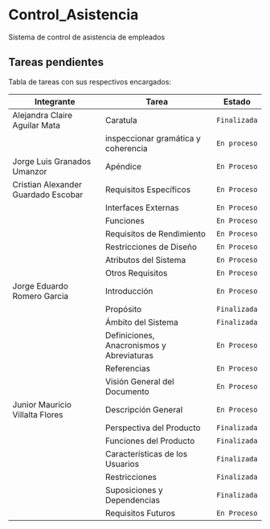 # Control_Asistencia
Sistema de control de asistencia de empleados

## Tareas pendientes

Tabla de tareas con sus respectivos encargados:

|         Integrante       |Tarea                        |Estado                       |
|----------------|-------------------------------|-----------------------------|
|Alejandra Claire Aguilar Mata|Caratula|`Finalizada`
|| inspeccionar gramática y coherencia           |`En proceso`            |
|Jorge Luis Granados Umanzor        |Apéndice |`En Proceso`
|Cristian Alexander Guardado Escobar        |Requisitos Específicos|`En Proceso`|
| |Interfaces Externas|`En Proceso`
| |Funciones|`En Proceso`
| |Requisitos de Rendimiento|`En Proceso`
| |Restricciones de Diseño|`En Proceso`
| |Atributos del Sistema|`En Proceso`
| |Otros Requisitos|`En Proceso`
|Jorge Eduardo Romero Garcia|Introducción| `En Proceso`|
| |Propósito|`Finalizada`
| |Ámbito del Sistema|`Finalizada`
| |Definiciones, Anacronismos y Abreviaturas|`En Proceso`
| |Referencias|`En Proceso`
| |Visión General del Documento|`En Proceso`
|Junior Mauricio Villalta Flores|Descripción General| `En Proceso`
| |Perspectiva del Producto|`Finalizada`
| |Funciones del Producto|`Finalizada`
| |Características de los Usuarios|`Finalizada`
| |Restricciones|`Finalizada`
| |Suposiciones y Dependencias|`Finalizada`
| |Requisitos Futuros|`En Proceso`

